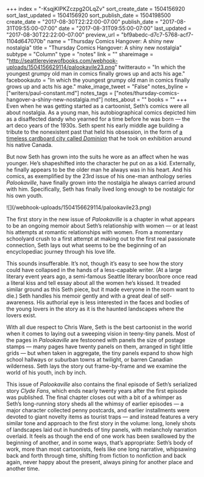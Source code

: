 +++
index = "-KsqjKIPKZczpg2OLqZv"
sort_create_date = 1504156920
sort_last_updated = 1504156920
sort_publish_date = 1504198500
create_date = "2017-08-30T22:22:00-07:00"
publish_date = "2017-08-31T09:55:00-07:00"
date = "2017-08-31T09:55:00-07:00"
last_updated = "2017-08-30T22:22:00-07:00"
preview_url = "bf9abedc-d7c7-5768-acf7-1104d647070b"
name = "Thursday Comics Hangover: A shiny new nostalgia"
title = "Thursday Comics Hangover: A shiny new nostalgia"
subtype = "Column"
type = "notes"
link = ""
shareimage = "http://seattlereviewofbooks.com/webhook-uploads/1504156629114/palookavile23.png"
twitterauto = "In which the youngest grumpy old man in comics finally grows up and acts his age."
facebookauto = "In which the youngest grumpy old man in comics finally grows up and acts his age."
make_image_tweet = "False"
notes_byline = ["writers/paul-constant.md"]
notes_tags = ["notes/thursday-comics-hangover-a-shiny-new-nostalgia.md"]
notes_about = ""
books = ""
+++
Even when he was getting started as a cartoonist, Seth’s comics were all about nostalgia. As a young man, his autobiographical comics depicted him as a disaffected dandy who yearned for a time before he was born — the art deco years of the 1930s. Seth spent his early middle age building a tribute to the nonexistent past that held his obsession, in the form of [a timeless cardboard city called *Dominion*]( http://www.prairiedogmag.com/2015-04-16/a-kingdom-of-cardboard-and-glue/) that he took on exhibition around his native Canada. 

But now Seth has grown into the suits he wore as an affect when he was younger. He’s shapeshifted into the character he put on as a kid. Externally, he finally appears to be the older man he always was in his heart. And his comics, as exemplified by the 23rd issue of his one-man anthology series *Palookaville*, have finally grown into the nostalgia he always carried around with him. Specifically, Seth has finally lived long enough to be nostalgic for his own youth.

<p class="image-left">![](/webhook-uploads/1504156629114/palookavile23.png)</p>

The first story in the new issue of *Palookaville* is a chapter in what appears to be an ongoing memoir about Seth’s relationship with women — or at least his attempts at romantic relationships with women. From a momentary schoolyard crush to a first attempt at making out to the first real passionate connection, Seth lays out what seems to be the beginning of an encyclopediac journey through his love life.

This sounds insufferable. It’s not, though it’s easy to see how the story could have collapsed in the hands of a less-capable writer. (At a large literary event years ago, a semi-famous Seattle literary boor/bore once read a literal kiss and tell essay about all the women he’s kissed. It treaded similar ground as this Seth piece, but it made everyone in the room want to die.)  Seth handles his memoir gently and with a great deal of self-awareness. His authorial eye is less interested in the faces and bodies of the young lovers in the story as it is the haunted landscapes where the lovers exist.

With all due respect to Chris Ware, Seth is the best cartoonist in the world when it comes to laying out a sweeping vision in teeny-tiny panels. Most of the pages in *Palookaville* are festooned with panels the size of postage stamps — many pages have twenty panels on them, arranged in tight little grids — but when taken in aggregate, the tiny panels expand to show high school hallways or suburban towns at twilight, or barren Canadian wilderness. Seth lays the story out frame-by-frame and we examine the world of his youth, inch by inch.

This issue of *Palookaville* also contains the final episode of Seth’s serialized story *Clyde Fans*, which ends nearly twenty years after the first episode was published. The final chapter closes out with a bit of a whimper as Seth’s long-running story sheds all the whimsy of earlier episodes — a major character collected penny postcards, and earlier installments were devoted to giant novelty items as tourist traps — and instead features a very similar tone and approach to the first story in the  volume: long, lonely shots of landscapes laid out in hundreds of tiny panels, with melancholy narration overlaid. It feels as though the end of one work has been swallowed by the beginning of another, and in some ways, that’s appropriate: Seth’s body of work, more than most cartoonists, feels like one long narrative, whipsawing back and forth through time, shifting from fiction to nonfiction and back again, never happy about the present, always pining for another place and another time.